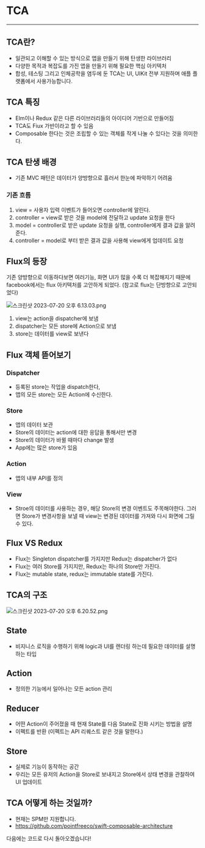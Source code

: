 # TCA

---

## TCA란?

- 일관되고 이해할 수 있는 방식으로 앱을 만들기 위해 탄생한 라이브러리
- 다양한 목적과 복잡도를 가진 앱을 만들기 위해 필요한 핵심 아키텍처
- 합성, 테스팅 그리고 인체공학을 염두에 둔 TCA는 UI, UIKit 전부 지원하며 애플 플랫폼에서 사용가능합니다.

## TCA 특징

- Elm이나 Redux 같은 다른 라이브러리들의 아이디어 기반으로 만들어짐
- TCA도 Fiux 가반이라고 할 수 있음
- Composable 한다는 것은 조립할 수 있는 객체를 작게 나눌 수 있다는 것을 의미한다.

## TCA 탄생 배경

- 기존 MVC 패턴은 데이터가 양방향으로 흘러서 한눈에 파악하기 어려움

### 기존 흐름

1. view = 사용자 입력 이벤트가 들어오면 controller에 알린다.
2. controller = view로 받은 것을 model에 전달하고 update 요청을 한다
3. model = controller로 받은 update 요청을 실행, controller에게 결과 값을 알려준다.
4. controller = model로 부터 받은 결과 값을 사용해 view에게 업데이트 요청

## Flux의 등장

기존 양방향으로 이동하다보면 여러기능, 화면 UI가 많을 수록 더 복잡해지기 때문에 facebook에서는 flux 아키텍처를 고안하게 되었다. (참고로 flux는 단방향으로 고안되었다)

![스크린샷 2023-07-20 오후 6.13.03.png](TCA%20326a49ba5921444bafec444e4ee0173c/%25E1%2584%2589%25E1%2585%25B3%25E1%2584%258F%25E1%2585%25B3%25E1%2584%2585%25E1%2585%25B5%25E1%2586%25AB%25E1%2584%2589%25E1%2585%25A3%25E1%2586%25BA_2023-07-20_%25E1%2584%258B%25E1%2585%25A9%25E1%2584%2592%25E1%2585%25AE_6.13.03.png)

1. view는 action을 dispatcher에 보냄
2. dispatcher는 모든 store에 Action으로 보냄
3. store는 데이터를 view로 보낸다

## Flux 객체 뜯어보기

### Dispatcher

- 등록된 store는 작업을 dispatch한다,
- 앱의 모든 store는 모든 Action에 수신한다.

### Store

- 앱의 데이터 보관
- Store의 데이터는 action에 대한 응답을 통해서만 변경
- Store의 데이터가 바뀔 때마다 change 발생
- App에는 많은 store가 있음

### Action

- 앱의 내부 API를 정의

### View

- Stroe의 데이터를 사용하는 경우, 해당 Store의 변경 이벤트도 주목해야한다. 그러면 Store가 변경사항을 보낼 때 view는 변경된 데이터를 가져와 다시 화면에 그릴 수 있다.

## Flux VS Redux

- Flux는 Singleton dispatcher를 가지지만 Redux는 dispatcher가 없다
- Flux는 여러 Store를 가지지만, Redux는 하나의 Store만 가진다.
- Flux는 mutable state, redux는 immutable state를 가진다.

## TCA의 구조

![스크린샷 2023-07-20 오후 6.20.52.png](TCA%20326a49ba5921444bafec444e4ee0173c/%25E1%2584%2589%25E1%2585%25B3%25E1%2584%258F%25E1%2585%25B3%25E1%2584%2585%25E1%2585%25B5%25E1%2586%25AB%25E1%2584%2589%25E1%2585%25A3%25E1%2586%25BA_2023-07-20_%25E1%2584%258B%25E1%2585%25A9%25E1%2584%2592%25E1%2585%25AE_6.20.52.png)

## State

- 비지니스 로직을 수행하기 위해 logic과 UI를 렌더링 하는데 필요한 데이터를 설명하는 타입

## Action

- 정의한 기능에서 일어나는 모든 action 관리

## Reducer

- 어떤 Action이 주어졌을 때 현재 State를 다음 State로 진화 시키는 방법을 설명
- 이펙트를 반환 (이펙트는 API 리퀘스트 같은 것을 말한다.)

## Store

- 실제로 기능이 동작하는 공간
- 우리는 모든 유저의 Action을 Store로 보내지고 Store에서 상태 변경을 관찰하여 UI 업데이트

## TCA 어떻게 하는 것일까?

- 현재는 SPM만 지원합니다.
- https://github.com/pointfreeco/swift-composable-architecture

다음에는 코드로 다시 돌아오겠습니다!